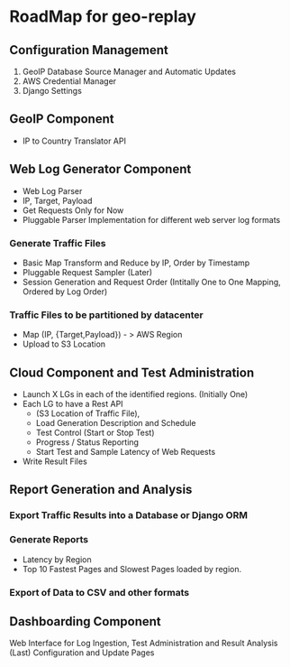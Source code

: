 RoadMap for geo-replay
======================

Configuration Management
------------------------
1. GeoIP Database Source Manager and Automatic Updates
2. AWS Credential Manager
3. Django Settings

GeoIP Component
---------------
* IP to Country Translator API

Web Log Generator Component
--------------------------
* Web Log Parser
 * IP, Target, Payload
* Get Requests Only for Now
* Pluggable Parser Implementation for different web server log formats

### Generate Traffic Files
* Basic Map Transform and Reduce by IP, Order by Timestamp
* Pluggable Request Sampler (Later)
* Session Generation and Request Order (Intitally One to One Mapping, Ordered by Log Order)

### Traffic Files to be partitioned by datacenter
* Map (IP, {Target,Payload}) - > AWS Region
* Upload to S3 Location


Cloud Component and Test Administration
---------------------------------------
* Launch X LGs in each of the identified regions. (Initially One)
* Each LG to have a Rest API 
	* (S3 Location of Traffic File), 
	* Load Generation Description and Schedule
	* Test Control (Start or Stop Test)
	* Progress / Status Reporting
	* Start Test and Sample Latency of Web Requests
* Write Result Files


Report Generation and Analysis
------------------------------
### Export Traffic Results into a Database or Django ORM


### Generate Reports
* Latency by Region 
* Top 10 Fastest Pages and Slowest Pages loaded by region.

### Export of Data to CSV and other formats
	
Dashboarding Component
----------------------
Web Interface for Log Ingestion, Test Administration and Result Analysis (Last)
Configuration and Update Pages
